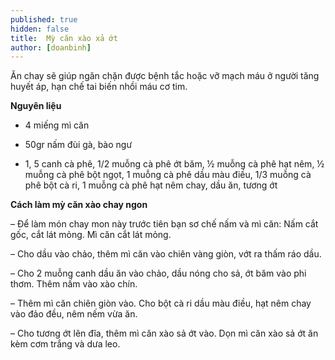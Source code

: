 ```yaml
---
published: true
hidden: false
title:  Mỳ căn xào xả ớt
author: [doanbinh]
---
```

 Ăn chay sẽ giúp ngăn chặn được bệnh tắc hoặc vỡ mạch máu ở người tăng huyết áp, hạn chế tai biến nhồi máu cơ tim.

**Nguyên liệu**

+ 4 miếng mì căn

+ 50gr nấm đùi gà, bào ngư

+ 1, 5 canh cà phê, 1/2 muỗng cà phê ớt băm, ½ muỗng cà phê hạt nêm, ½ muỗng cà phê bột ngọt, 1 muỗng cà phê dầu màu điều, 1/3 muỗng cà phê bột cà ri, 1 muỗng cà phê hạt nêm chay, dầu ăn, tương ớt

**Cách làm mỳ căn xào chay ngon**

– Để làm món chay mon này trước tiên bạn sơ chế nấm và mì căn: Nấm cắt gốc, cắt lát mỏng. Mì căn cắt lát mỏng.

– Cho dầu vào chảo, thêm mì căn vào chiên vàng giòn, vớt ra thấm ráo dầu.

– Cho 2 muỗng canh dầu ăn vào chảo, dầu nóng cho sả, ớt băm vào phi thơm. Thêm nấm vào xào chín.

– Thêm mì căn chiên giòn vào. Cho bột cà ri dầu màu điều, hạt nêm chay vào đảo đều, nêm nếm vừa ăn.

– Cho tương ớt lên đĩa, thêm mì căn xào sả ớt vào. Dọn mì căn xào sả ớt ăn kèm cơm trắng và dưa leo.
